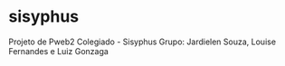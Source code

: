 # sisyphus
Projeto de Pweb2 Colegiado - Sisyphus 
Grupo: Jardielen Souza, Louise Fernandes e Luiz Gonzaga
